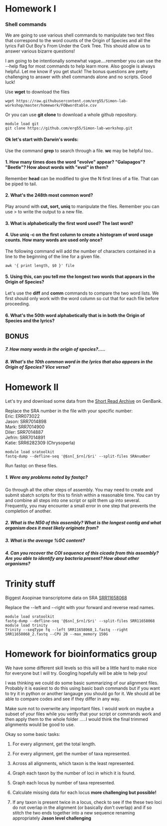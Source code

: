 # Homework I

### Shell commands

We are going to use various shell commands to manipulate two text files that correspond to the word counts of the Origin of Species and all the lyrics Fall Out Boy's From Under the Cork Tree. This should allow us to answer various bizarre questions!  

I am going to be intentionally somewhat vague....remember you can use the --help flag for most commands to help learn more. Also google is always helpful. Let me know if you get stuck! The bonus questions are pretty challenging to answer with shell commands alone and no scripts. Good luck!

Use **wget** to download the files

``` 
wget https://raw.githubusercontent.com/erg55/Simon-lab-workshop/master/homework/FOBwordtable.csv
```
Or you can use **git clone** to download a whole github repository.

``` 
module load git
git clone https://github.com/erg55/Simon-lab-workshop.git
``` 
#### Ok let's start with Darwin's words:

Use the command **grep** to search through a file. **wc** may be helpful too.. 

#### 1. How many times does the word "evolve" appear? "Galapagos"? "Beetle"? How about words with "evol" in them?



Remember **head** can be modified to give the N first lines of a file. That can be piped to tail. 
#### 2. What's the 248th most common word?




Play around with **cut, sort, uniq** to manipulate the files. Remember you can use \> to write the output to a new file.

#### 3. What is alphabetically the first word used? The last word? 



#### 4. Use uniq -c on the first column to create a histogram of word usage counts. How many words are used only once? 



The following command will add the number of characters contained in a line to the beginning of the line for a given file.
``` 
awk '{ print length, $0 }' file 
``` 
#### 5. Using this, can you tell me the longest two words that appears in the Origin of Species?



Let's use the **diff** and **comm** commands to compare the two word lists. We first should only work with the word column so cut that for each file before proceeding.

#### 6. What's the 50th word alphabetically that is in both the Origin of Species and the lyrics? 


## BONUS


##### 7. How many words in the origin of species?.....


##### 8. What's the 10th common word in the lyrics that also appears in the Origin of Species? Vice versa? 








# Homework II 

Let's try and download some data from the [Short Read Archive](https://www.ncbi.nlm.nih.gov/sra/?term=Cicadidae) on GenBank. 

Replace the SRA number in the file with your specific number:  
Eric: ERR073022  
Jason: SRR7014898  
Mark: SRR7014900  
Diler: SRR7014887  
Jefrin: SRR7014891  
Katie: SRR6282309 (Chrysoperla)

```
module load sratoolkit
fastq-dump --defline-seq '@$sn[_$rn]/$ri' --split-files SRAnumber
```

Run fastqc on these files. 

##### 1. Were any problems noted by fastqc? 

Go through all the other steps of assembly. You may need to create and submit sbatch scripts for this to finish within a reasonable time. You can try and combine all steps into one script or split them up into several. Frequently, you may encounter a small error in one step that prevents the completion of another. 

##### 2. What is the N50 of this assembly? What is the longest contig and what organism does it most likely originate from? 


##### 3. What is the average %GC content?


##### 4. Can you recover the COI sequence of this cicada from this assembly? Are you able to identify any bacteria present? How about other organisms? 





# Trinity stuff 

Biggest Asopinae transcriptome data on SRA [SRR11658068](https://www.ncbi.nlm.nih.gov/sra/SRX8218988[accn])

Replace the --left and --right with your forward and reverse read names.

```
module load sratoolkit
fastq-dump --defline-seq '@$sn[_$rn]/$ri' --split-files SRR11658068
module load trinity
Trinity --seqType fq --left SRR11658068_1.fastq --right SRR11658068_2.fastq --CPU 20 --max_memory 150G 
```



# Homework for bioinformatics group 

We have some different skill levels so this will be a little hard to make nice for everyone but I will try. Googling hopefully will be able to help you! 


I was thinking we could do some basic summarizing of our alignment files. Probably it is easiest to do this using basic bash commands but if you want to try it in python or another langauge you should go for it. We should all be able to compare codes and see if they differ in any way. 

Make sure not to overwrite any important files. I would work on maybe a subset of your files while you verify that your script or commands work and then apply them to the whole folder .....I would think the final trimmed alignments would be good to use. 


Okay so some basic tasks: 

1) For every alignment, get the total length. 

2) For every alignment, get the number of taxa represented. 

3) Across all alignments, which taxon is the least represented. 

4) Graph each taxon by the number of loci in which it is found.

5) Graph each locus by number of taxa represented. 

6) Calculate missing data for each locus **more challenging but possible!**

7) If any taxon is present twice in a locus, check to see if the these two loci do not overlap in the alignment (or basically don't overlap) and if so stitch the two ends together into a new sequence renaming appropriately  **Jason level challenging**





